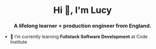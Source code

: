 <h1 align="center">Hi 👋, I'm Lucy</h1>
<h3 align="center">A lifelong learner + production engineer from England.</h3>

- 🌱 I’m currently learning **Fullstack Software Development** at Code Institute
